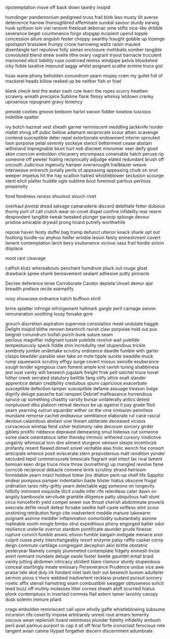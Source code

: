 проtemptation
move off
back down
tawdry
insipid

humdinger
pandemonium
pedigreed
truss
frail
blob
lass
musty
lilt
averse
deterrence
harrow
thoroughbred
effeminate
sundial
savour
sturdy
earwig
husk
spittoon
loin
vial
ransom
freeload
debonair
pine
stifle
vice-like
dribble
severance
beget
countenance
forgo
stopgap
incipient
upend
topple
concession
allure
anguish
fester
choppy
swarthy
fraught
gobble up
lozenge
spoilsport
brassiere
frumpy
crone
harrowing
waltz
raisin
mauled
disentangle
tart
repulsive
folly
simian
enclosure
mothballs
somber
tangible
convoluted
blend
strew
svelte
lithe
ovary
vagrant
tryout
barnacle
truculent
marooned
elicit
liability
ruse
contrived
remiss
windpipe
pelvis
bloodshed
icky
foible
laxative
impound
saggy
whilst
poignant
scathe
ermine
truce
gist

hoax
wane
phony 
beholden
conundrum
yearn
mopey
cram my gullet full of mackerel heads
billow reeked up
be neither fish or fowl

blank check
test the water
cash cow
learn the ropes
scurry
heathen
scrawny
wreath
precipice
Sublime 
flank
flimsy
whimsy
letdown
cranky
uproarious
repugnant
gravy
leniency

preside
cooties
groove
bedsore
harlot
swoon
fiddler
kowtow
luscious
indelible
spatter

ivy
botch
 hazmat
vest
sheath
garner
reminiscent
meddling
jackknife 
horder
mallet
shrug off
pubic
bellow
adamant
reciprocate
scour
attain
scavenge
contend
susceptible
deter
repel
extortionate
endowment
interim
sprouted
loon
porpoise
petal
serenity
sockeye
stencil
betterment
cease
abstain
withstand
impregnable
blunt
hurl
nob
discreet
misnomer
veer
deify
goad
skim
coercion
embolden
chicanery
encompass
coneivable
hatch
peruse
rip someone off
pewter
foaling
reciprocally
adjudge
elated
redundant
brush off
uncouth
Judicious
ingenuity
hamper
overwrought 
trailblazer
weave
interweave
entrench
jovially
perils of appeasing
appeasing
chulk on
snot
weeper
impetus
hit the hay
scallion
hatred
whistleblower
seclusion
scourge
stent
elicit
platter
huddle
ogle
sublime
bout
foremost
parlous
perilous
propensity

fond
fondness
recess
shoutout
slouch
rivet   

overhaul
pivotal
dread
salvage
camaraderie
discord
debilitate
fetter
dubious
thorny
port of call
crutch
wear on
covet
dispel
confine
infidelity
rear
rearm
despondent
tangible
tweak
tweaked
plunger
parsnip
splooge
devour
pristine
amicable
drywall
prong
hoard
putrefy
worthwhile

repose
haven
feisty
duffel bag
tramp
defunct
ulterior
knack
shank
opt out
footlong
toodle-oo
anyhoo
heifer
wrinkle
lesion
feisty
enmeshment
covert
lament
contemplation
larch
bevy
exuberance
vicious
sass
frail
fondle
sirloin
displace

moot
rant
cleavage

catfish
klutz
whereabouts
penchant
humdrum
pluck out
rouge
gloat
drawback
spree
shank
bereavement
sealant
adhesive
putty
pinnacle

Decree
deference
terse
Corroborate
Candor
deplete
Unveil
demur
ajar
breadth
preface
recite
exemplify

nosy
showcase
ordnance
hatch
buffoon
shrill

brine
splatter
infringe
infringement
hallmark
gargle
peril
carnage
swoon
remuneration
soothing
lousy
forsake
gore

grouch
discretion
aspiration
supervise
consolation
mewl
undulate
haggle
Delight
insipid
blithe
renown
besmirch
ravish
claw
porpoise
hold out
pus
beignet
conundrum
loofah
porch
bunk
suture
seam  
perilous
magnifier
indignant
tussle
yuletide
revolve
wail
yuletide
tempestuously
speck
fiddle
shin
incredulity
reel
stupendous
trickle
sombrely
jumble
undertake
scrutiny
ordinance
dawdle
fumble with garter clasps
bewilder
parable
veer
take on
mole
tipple
suckle
swaddle
muck
rump
squeework
scrutiny
effigy
surge
covert
missus
swindle
exuberance
sough
tender
egregious
clam
foment
ample
knit
ravish
tuning
shabbiness
jest
oust
vanity
wilt
beseech
jugulark
freight
frisk
pelt
satchel
truce
hovel
hither
creek
serrated
statutory
belittle
fang
vilify
attire
exalt
slander
apprentice
detain
credibility
credulous
spurn
capricious
exacerbate
susceptible
defection
tamper
susceptible
defame
assuage
treason
lodge
dignify
deluge
panache
bail
rampant
Debrief
malfeasance
horrendous
spruce up something
chastity
varsity
bursar
unilaterally
antics
detest
nonplussed
dibs
platoon
retreat
devious
be up against it
pay grade
flick
yearn
yearning
outrun
squander
wither on the vine
omission
penniless
mundane
remorse
cachet
endeavour
semblance
elaborate
rut
cane
rascal
devious
calamitous
abstain
vow
thwart
obliterate
deceased
vicious
curvaceous
wiretap
fend
usher
testimony
rake
decorum
sorcery
girder
giblets
prolific
riddance
depraved
demeaning
smut
hideous
cut someone some slack
ostentatious
latter
thereby
intrinsic
withered
cursory
vindictive
ungainly
whimsical
torn
dire
ailment
sturgeon
venison
sleaze
incentivize
profanity
resent
flawed
dimwit
snivel
veritable
alas
frolic
wench
foe
consort
anticipate
whence
posit
eviscerate
stern
preposterous
malt
rendition
yonder
secluded
tepid
commensurate
limescale
flagrant
wail
intact
lax
rival
lament
bemoan
keen
dirge
truce
rince
throw (something) up
mangled
revolve
fame
corncob
reciprocal
debacle
convene
brink
scrutiny
strand
heirloom
formidable
yearn
intact
holdout
tinker
jinx
dilation
pent-up
shelf life
Sapphic
endear
pompous
pamper
indentation
baste
blister
hiatus
obscene
frugal
ordination
tares
nitty-gritty
yearn
delectable
egg someone on
longevity
hillbilly
imminent
exquisite
illicit
cradle
infer
rife
relentless
cater
dawn on
angsty
bamboozle
servitude
gramble
diligence
patty
ubiquitous
halt
stunt
circa
henceforth
yield
compel
sewer
sue
thrust
cherish
abdominate
proverb
execrate
defile
revolt
detest
forsake
seethe
half-caste
selfless
stint
scour
unstinting
retribution
forgo
cite
inadvertent
meddle
manure
lukewarm
poignant
asinine
meddler
inflammation
comorbidity
substantially
asinine
malleable 
sooth
mingle
bimbo
strut
expeditious
phony
engorged
batter
odor
resilience
underlie
overrun
stardom
pontificate
asunder
prude
finesse
rupture
convict
fumble
anoxic
elision
fumble
 bargain
 instigate
 menace
 snot
 culprit
 cusse
 piety
 interchangeably 
 resort
 enzyme
 palsy
 raffle
 casket
 corny
 deign
 commute
 cartilage
 congregant
 deception
 akin
 brittle
 obstetric
 yesteryear
 Namely
 comply
 plummeted
 contemplate
 fidgety
 enmesh
 tivize
 avert
 remnant
 inundate
 deluge
 swole
 foster
 beetle
 gauntlet
 entail
 braid
 vanity
 jutting abdomen
 intricacy
 strident 
 blare
 clamour
 sturdy
 stupendous
 conceal
 startlingly
 innate
 emissary
 Perseverance
 Prudence
 undue
 vice
 awe
 praise
 tide
skid
duly
irk
fondant
inlet 
lash
lash out
beseech
buxom
adulterer
sermon
pious
s'more
webbed
inadvertent
reckless
prudent
pursuit
sorcery
noetic
affix
utensil
hamstring
seam
combustible
swagger
obtuseness
solicit
lewd
buzz off
mutiny
molasses
litter
cornea
sheath
aloft
scurried
hiatus
plonk
contemptuos
in inverted commas
flail
astern
tamer
lavishly
canopy
dusk
solemn
immure
pliant

crags
embolden
reminiscent
call upon
wholly
gaffe
whistleblowing
subsume
incursion
rife
covertly
impose
arbitrarely
unrest
rout
arrears
temerity
viscous
wean
replenish
hoard
relentness
plunder
fidelity
infidelity
ambush
peril
avail
parlous
purport
to cap it all off
feral
forte
iconoclast
ferocious 
rote
tangent
avian
canine
lilypad
forgather
discern
discernment
adumbrate